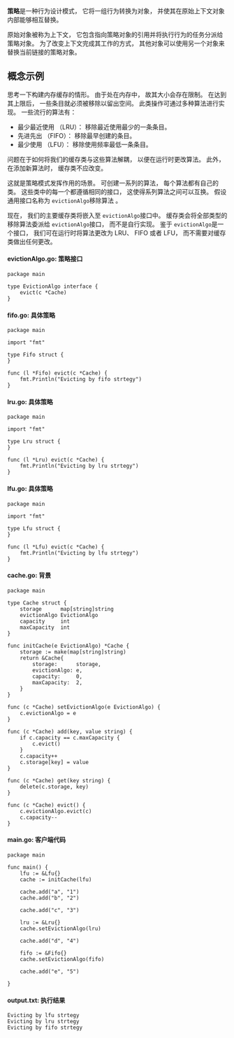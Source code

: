 **策略**是一种行为设计模式， 它将一组行为转换为对象， 并使其在原始上下文对象内部能够相互替换。

原始对象被称为上下文， 它包含指向策略对象的引用并将执行行为的任务分派给策略对象。 为了改变上下文完成其工作的方式， 其他对象可以使用另一个对象来替换当前链接的策略对象。

## 概念示例

思考一下构建内存缓存的情形。 由于处在内存中， 故其大小会存在限制。 在达到其上限后， 一些条目就必须被移除以留出空间。 此类操作可通过多种算法进行实现。 一些流行的算法有：

- 最少最近使用 （LRU）： 移除最近使用最少的一条条目。
- 先进先出 （FIFO）： 移除最早创建的条目。
- 最少使用 （LFU）： 移除使用频率最低一条条目。

问题在于如何将我们的缓存类与这些算法解耦， 以便在运行时更改算法。 此外， 在添加新算法时， 缓存类不应改变。

这就是策略模式发挥作用的场景。 可创建一系列的算法， 每个算法都有自己的类。 这些类中的每一个都遵循相同的接口， 这使得系列算法之间可以互换。 假设通用接口名称为 `eviction­Algo`移除算法 。

现在， 我们的主要缓存类将嵌入至 `eviction­Algo`接口中。 缓存类会将全部类型的移除算法委派给 `eviction­Algo`接口， 而不是自行实现。 鉴于 `eviction­Algo`是一个接口， 我们可在运行时将算法更改为 LRU、 FIFO 或者 LFU， 而不需要对缓存类做出任何更改。

####  **evictionAlgo.go:** 策略接口

```
package main

type EvictionAlgo interface {
    evict(c *Cache)
}
```

####  **fifo.go:** 具体策略

```
package main

import "fmt"

type Fifo struct {
}

func (l *Fifo) evict(c *Cache) {
    fmt.Println("Evicting by fifo strtegy")
}
```

####  **lru.go:** 具体策略

```
package main

import "fmt"

type Lru struct {
}

func (l *Lru) evict(c *Cache) {
    fmt.Println("Evicting by lru strtegy")
}
```

####  **lfu.go:** 具体策略

```
package main

import "fmt"

type Lfu struct {
}

func (l *Lfu) evict(c *Cache) {
    fmt.Println("Evicting by lfu strtegy")
}
```

####  **cache.go:** 背景

```
package main

type Cache struct {
    storage      map[string]string
    evictionAlgo EvictionAlgo
    capacity     int
    maxCapacity  int
}

func initCache(e EvictionAlgo) *Cache {
    storage := make(map[string]string)
    return &Cache{
        storage:      storage,
        evictionAlgo: e,
        capacity:     0,
        maxCapacity:  2,
    }
}

func (c *Cache) setEvictionAlgo(e EvictionAlgo) {
    c.evictionAlgo = e
}

func (c *Cache) add(key, value string) {
    if c.capacity == c.maxCapacity {
        c.evict()
    }
    c.capacity++
    c.storage[key] = value
}

func (c *Cache) get(key string) {
    delete(c.storage, key)
}

func (c *Cache) evict() {
    c.evictionAlgo.evict(c)
    c.capacity--
}
```

####  **main.go:** 客户端代码

```
package main

func main() {
    lfu := &Lfu{}
    cache := initCache(lfu)

    cache.add("a", "1")
    cache.add("b", "2")

    cache.add("c", "3")

    lru := &Lru{}
    cache.setEvictionAlgo(lru)

    cache.add("d", "4")

    fifo := &Fifo{}
    cache.setEvictionAlgo(fifo)

    cache.add("e", "5")

}
```

####  **output.txt:** 执行结果

```
Evicting by lfu strtegy
Evicting by lru strtegy
Evicting by fifo strtegy
```
